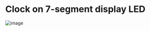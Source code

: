 # Clock on 7-segment display LED

![image](https://user-images.githubusercontent.com/64035334/184557712-5e35c11a-a0cd-49bf-8e09-801e6a3c12e4.png)
